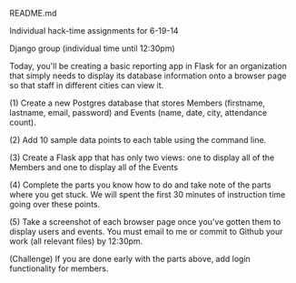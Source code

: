README.md

Individual hack-time assignments for 6-19-14

Django group (individual time until 12:30pm)

Today, you'll be creating a basic reporting app in Flask for an organization that simply needs to display its database information onto a browser page so that staff in different cities can view it.

(1) Create a new Postgres database that stores Members (firstname, lastname, email, password) and Events (name, date, city, attendance count). 

(2) Add 10 sample data points to each table using the command line.

(3) Create a Flask app that has only two views: one to display all of the Members and one to display all of the Events

(4) Complete the parts you know how to do and take note of the parts where you get stuck. We will spent the first 30 minutes of instruction time going over these points.

(5) Take a screenshot of each browser page once you've gotten them to display users and events. You must email to me or commit to Github your work (all relevant files) by 12:30pm.

(Challenge) If you are done early with the parts above, add login functionality for members.


